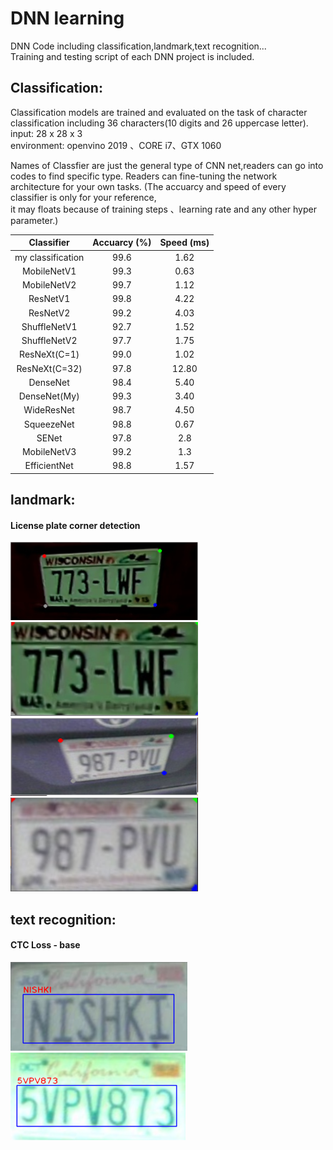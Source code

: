 # DNN learning

DNN Code including classification,landmark,text recognition...  
Training and testing script of each DNN project is included.

## Classification:
Classification models are trained and evaluated on the task of character classification including 36 characters(10 digits and 26 uppercase letter).  
input: 28 x 28 x 3  
environment: openvino 2019  、CORE i7、GTX 1060

Names of Classfier are just the general type of CNN net,readers can go into codes to find specific type.
Readers can fine-tuning the network architecture for your own tasks.
(The accuarcy and speed of every classifier is only for your reference,  
it may floats because of training steps 、learning rate and any other hyper parameter.)

|   Classifier   | Accuarcy (%)|  Speed (ms)|
|:------------:|:-------------------:|:-------------------:|
| my classification    |        99.6        |  1.62|
|    MobileNetV1   |        99.3        |  0.63|
|    MobileNetV2   |        99.7        |  1.12|
|   ResNetV1    |     99.8    |4.22|
|   ResNetV2    |     99.2    |4.03|
|  ShuffleNetV1  |     92.7    |    1.52|
|  ShuffleNetV2  |     97.7    |    1.75|
|  ResNeXt(C=1)  |     99.0    |    1.02|
|  ResNeXt(C=32)  |     97.8    |    12.80|
|  DenseNet  |     98.4    |    5.40|
|  DenseNet(My)  |     99.3    |    3.40|
|  WideResNet    |     98.7    |    4.50|
|  SqueezeNet    |     98.8    |    0.67|
|  SENet    |     97.8    |    2.8|
|  MobileNetV3    |     99.2    |    1.3|
|  EfficientNet    |     98.8    |    1.57|

## landmark:

#### License plate corner detection
![](https://github.com/qzq2514/ImageForGithubMakdown/blob/master/DNNCode/landmark1.PNG)
![](https://github.com/qzq2514/ImageForGithubMakdown/blob/master/DNNCode/landmark2.PNG) 
![](https://github.com/qzq2514/ImageForGithubMakdown/blob/master/DNNCode/landmark3.PNG)
![](https://github.com/qzq2514/ImageForGithubMakdown/blob/master/DNNCode/landmark4.PNG) 


## text recognition:

#### CTC Loss - base
![](https://github.com/qzq2514/ImageForGithubMakdown/blob/master/Patents/SecondPatent/CTC_rec_res1.png)
![](https://github.com/qzq2514/ImageForGithubMakdown/blob/master/Patents/SecondPatent/CTC_rec_res2.png)